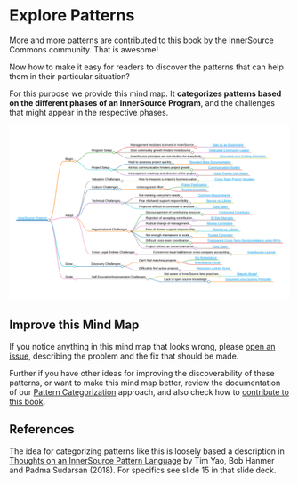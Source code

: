 # Explore Patterns

More and more patterns are contributed to this book by the InnerSource Commons community. That is awesome!

Now how to make it easy for readers to discover the patterns that can help them in their particular situation?

For this purpose we provide this mind map. It **categorizes patterns based on the different phases of an InnerSource Program**, and the challenges that might appear in the respective phases.

![Mind Map of InnerSource Patterns](../../pattern-categorization/innersource-program-mind-map.png)

## Improve this Mind Map

If you notice anything in this mind map that looks wrong, please [open an issue](https://github.com/InnerSourceCommons/InnerSourcePatterns/issues), describing the problem and the fix that should be made.

Further if you have other ideas for improving the discoverability of these patterns, or want to make this mind map better, review the documentation of our [Pattern Categorization](https://github.com/InnerSourceCommons/InnerSourcePatterns/blob/main/pattern-categorization/README.md) approach, and also check how to [contribute to this book](contribute.md).

## References

The idea for categorizing patterns like this is loosely based a description in [Thoughts on an InnerSource Pattern Language](https://drive.google.com/file/d/13AY8glCOdpLOVuz7cVD6QOB8d2xbHCS1/view) by Tim Yao, Bob Hanmer and Padma Sudarsan (2018). For specifics see slide 15 in that slide deck.
